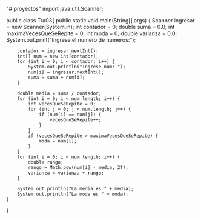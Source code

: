 "# proyectos" 
import java.util.Scanner;

public class Tra03{
    public static void main(String[] args) {
        Scanner ingresar = new Scanner(System.in);
        int contador = 0;
        double suma = 0.0;
        int maximaVecesQueSeRepite = 0;
        int moda = 0;
        double varianza = 0.0;
        System.out.print("Ingrese el numero de numeros:");
      
        
        contador = ingresar.nextInt();
        int[] num = new int[contador];
        for (int i = 0; i < contador; i++) {
            System.out.println("Ingrese num: ");
            num[i] = ingresar.nextInt();
            suma = suma + num[i];
        }

        double media = suma / contador;
        for (int i = 0; i < num.length; i++) {
            int vecesQueSeRepite = 0;
            for (int j = 0; j < num.length; j++) {
                if (num[i] == num[j]) {
                    vecesQueSeRepite++;
                }
            }
            if (vecesQueSeRepite > maximaVecesQueSeRepite) {
                moda = num[i];
            }
        }
        for (int i = 0; i < num.length; i++) {
            double rango;
            rango = Math.pow(num[i] - media, 2f);
            varianza = varianza + rango;
        }
        
        System.out.println("La media es " + media);
        System.out.println("La moda es " + moda);
    }

}

